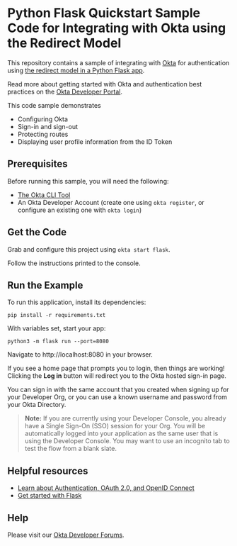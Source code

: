 # Python Flask Quickstart Sample Code for Integrating with Okta using the Redirect Model

This repository contains a sample of integrating with [Okta](https://www.okta.com/) for authentication using [the redirect model in a Python Flask app](https://developer.okta.com/docs/guides/sign-into-web-app/python/main/).

Read more about getting started with Okta and authentication best practices on the [Okta Developer Portal](https://developer.okta.com).

This code sample demonstrates
* Configuring Okta
* Sign-in and sign-out
* Protecting routes
* Displaying user profile information from the ID Token

## Prerequisites

Before running this sample, you will need the following:

* [The Okta CLI Tool](https://github.com/okta/okta-cli#installation)
* An Okta Developer Account (create one using `okta register`, or configure an existing one with `okta login`)

## Get the Code

Grab and configure this project using `okta start flask`.

Follow the instructions printed to the console.

## Run the Example

To run this application, install its dependencies:

```
pip install -r requirements.txt
```

With variables set, start your app:

```
python3 -m flask run --port=8080
```

Navigate to http://localhost:8080 in your browser.

If you see a home page that prompts you to login, then things are working!  Clicking the **Log in** button will redirect you to the Okta hosted sign-in page.

You can sign in with the same account that you created when signing up for your Developer Org, or you can use a known username and password from your Okta Directory.

> **Note:** If you are currently using your Developer Console, you already have a Single Sign-On (SSO) session for your Org.  You will be automatically logged into your application as the same user that is using the Developer Console.  You may want to use an incognito tab to test the flow from a blank slate.

## Helpful resources

* [Learn about Authentication, OAuth 2.0, and OpenID Connect](https://developer.okta.com/docs/concepts/)
* [Get started with Flask](https://flask.palletsprojects.com/en/2.0.x/quickstart/)

## Help

Please visit our [Okta Developer Forums](https://devforum.okta.com/).

